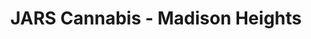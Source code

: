 ---
title: "JARS Cannabis - Madison Heights"
url: /madison-heights/jars-cannabis-madison-heights/
shop: cannabis
---